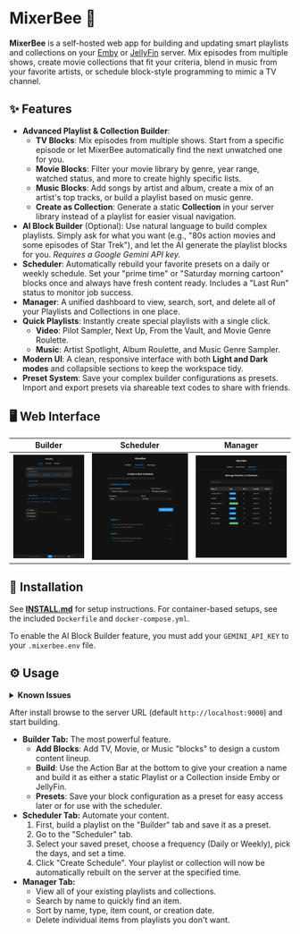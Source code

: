 # MixerBee 🐝

**MixerBee** is a self-hosted web app for building and updating smart playlists and collections on your [Emby](https://emby.media/) or [JellyFin](https://jellyfin.org) server. Mix episodes from multiple shows, create movie collections that fit your criteria, blend in music from your favorite artists, or schedule block-style programming to mimic a TV channel.

## ✨ Features

*   **Advanced Playlist & Collection Builder**:
    *   **TV Blocks**: Mix episodes from multiple shows. Start from a specific episode or let MixerBee automatically find the next unwatched one for you.
    *   **Movie Blocks**: Filter your movie library by genre, year range, watched status, and more to create highly specific lists.
    *   **Music Blocks**: Add songs by artist and album, create a mix of an artist's top tracks, or build a playlist based on music genre.
    *   **Create as Collection**: Generate a static **Collection** in your server library instead of a playlist for easier visual navigation.
*   **AI Block Builder** (Optional): Use natural language to build complex playlists. Simply ask for what you want (e.g., "80s action movies and some episodes of Star Trek"), and let the AI generate the playlist blocks for you. *Requires a Google Gemini API key.*
*   **Scheduler**: Automatically rebuild your favorite presets on a daily or weekly schedule. Set your "prime time" or "Saturday morning cartoon" blocks once and always have fresh content ready. Includes a "Last Run" status to monitor job success.
*   **Manager**: A unified dashboard to view, search, sort, and delete all of your Playlists and Collections in one place.
*   **Quick Playlists**: Instantly create special playlists with a single click.
    *   **Video**: Pilot Sampler, Next Up, From the Vault, and Movie Genre Roulette.
    *   **Music**: Artist Spotlight, Album Roulette, and Music Genre Sampler.
*   **Modern UI**: A clean, responsive interface with both **Light and Dark modes** and collapsible sections to keep the workspace tidy.
*   **Preset System**: Save your complex builder configurations as presets. Import and export presets via shareable text codes to share with friends.

## 🖥️ Web Interface

| Builder                                             | Scheduler                                             | Manager                                             |
| --------------------------------------------------- | ----------------------------------------------------- | --------------------------------------------------- |
| ![Builder Tab](screenshots/mixerbee_builder.png) | ![Scheduler Tab](screenshots/mixerbee_scheduler.png) | ![Manager Tab](screenshots/mixerbee_manager.png) |

## 🚀 Installation

See **[INSTALL.md](INSTALL.md)** for setup instructions. For container-based setups, see the included `Dockerfile` and `docker-compose.yml`.

To enable the AI Block Builder feature, you must add your `GEMINI_API_KEY` to your `.mixerbee.env` file.

## ⚙️ Usage

<details>
<summary><strong>Known Issues</strong></summary>

<br>

- **Initial environment file not fully applied after web login setup**  
  If the `.env` file is first created through the Web UI login process, the application or container must be restarted for it to function correctly. Until a restart, the app may not behave as expected.  
  _[#todo: improve live reload of environment config]_

</details>

After install browse to the server URL (default `http://localhost:9000`) and start building.

*   **Builder Tab:** The most powerful feature.
    *   **Add Blocks**: Add TV, Movie, or Music "blocks" to design a custom content lineup.
    *   **Build**: Use the Action Bar at the bottom to give your creation a name and build it as either a static Playlist or a Collection inside Emby or JellyFin.
    *   **Presets**: Save your block configuration as a preset for easy access later or for use with the scheduler.
*   **Scheduler Tab:** Automate your content.
    1.  First, build a playlist on the "Builder" tab and save it as a preset.
    2.  Go to the "Scheduler" tab.
    3.  Select your saved preset, choose a frequency (Daily or Weekly), pick the days, and set a time.
    4.  Click "Create Schedule". Your playlist or collection will now be automatically rebuilt on the server at the specified time.
*   **Manager Tab:**
    *   View all of your existing playlists and collections.
    *   Search by name to quickly find an item.
    *   Sort by name, type, item count, or creation date.
    *   Delete individual items from playlists you don't want.


